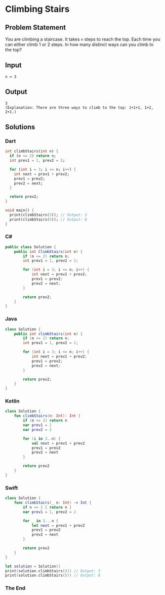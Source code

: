 # Climbing Stairs

## Problem Statement

You are climbing a staircase. It takes `n` steps to reach the top. Each time you can either climb 1 or 2 steps. In how many distinct ways can you climb to the top?

## Input

```text
n = 3
```

## Output

```text
3  
(Explanation: There are three ways to climb to the top: 1+1+1, 1+2, 2+1.)
```

## Solutions

### Dart

```dart
int climbStairs(int n) {
  if (n <= 2) return n;
  int prev1 = 1, prev2 = 2;

  for (int i = 3; i <= n; i++) {
    int next = prev1 + prev2;
    prev1 = prev2;
    prev2 = next;
  }

  return prev2;
}

void main() {
  print(climbStairs(3)); // Output: 3
  print(climbStairs(5)); // Output: 8
}
```

### C#

```csharp
public class Solution {
    public int ClimbStairs(int n) {
        if (n <= 2) return n;
        int prev1 = 1, prev2 = 2;

        for (int i = 3; i <= n; i++) {
            int next = prev1 + prev2;
            prev1 = prev2;
            prev2 = next;
        }

        return prev2;
    }
}
```

### Java

```java
class Solution {
    public int climbStairs(int n) {
        if (n <= 2) return n;
        int prev1 = 1, prev2 = 2;

        for (int i = 3; i <= n; i++) {
            int next = prev1 + prev2;
            prev1 = prev2;
            prev2 = next;
        }

        return prev2;
    }
}
```

### Kotlin

```kotlin
class Solution {
    fun climbStairs(n: Int): Int {
        if (n <= 2) return n
        var prev1 = 1
        var prev2 = 2

        for (i in 3..n) {
            val next = prev1 + prev2
            prev1 = prev2
            prev2 = next
        }

        return prev2
    }
}
```

### Swift

```swift
class Solution {
    func climbStairs(_ n: Int) -> Int {
        if n <= 2 { return n }
        var prev1 = 1, prev2 = 2

        for _ in 3...n {
            let next = prev1 + prev2
            prev1 = prev2
            prev2 = next
        }

        return prev2
    }
}

let solution = Solution()
print(solution.climbStairs(3)) // Output: 3
print(solution.climbStairs(5)) // Output: 8
```

### The End

